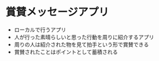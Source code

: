 # 賞賛メッセージアプリ
- ローカルで行うアプリ
- 人が行った素晴らしいと思った行動を周りに紹介するアプリ
- 周りの人は紹介された物を見て拍手という形で賞賛できる
- 賞賛されたことはポイントとして蓄積される
